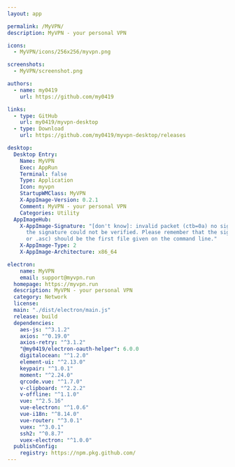 ```yaml
---
layout: app

permalink: /MyVPN/
description: MyVPN - your personal VPN

icons:
  - MyVPN/icons/256x256/myvpn.png

screenshots:
  - MyVPN/screenshot.png

authors:
  - name: my0419
    url: https://github.com/my0419

links:
  - type: GitHub
    url: my0419/myvpn-desktop
  - type: Download
    url: https://github.com/my0419/myvpn-desktop/releases

desktop:
  Desktop Entry:
    Name: MyVPN
    Exec: AppRun
    Terminal: false
    Type: Application
    Icon: myvpn
    StartupWMClass: MyVPN
    X-AppImage-Version: 0.2.1
    Comment: MyVPN - your personal VPN
    Categories: Utility
  AppImageHub:
    X-AppImage-Signature: "[don't know]: invalid packet (ctb=0a) no signature found
      the signature could not be verified. Please remember that the signature file (.sig
      or .asc) should be the first file given on the command line."
    X-AppImage-Type: 2
    X-AppImage-Architecture: x86_64

electron:
    name: MyVPN
    email: support@myvpn.run
  homepage: https://myvpn.run
  description: MyVPN - your personal VPN
  category: Network
  license: 
  main: "./dist/electron/main.js"
  release: build
  dependencies:
    aes-js: "^3.1.2"
    axios: "^0.19.0"
    axios-retry: "^3.1.2"
    "@my0419/electron-oauth-helper": 6.0.0
    digitalocean: "^1.2.0"
    element-ui: "^2.13.0"
    keypair: "^1.0.1"
    moment: "^2.24.0"
    qrcode.vue: "^1.7.0"
    v-clipboard: "^2.2.2"
    v-offline: "^1.1.0"
    vue: "^2.5.16"
    vue-electron: "^1.0.6"
    vue-i18n: "^8.14.0"
    vue-router: "^3.0.1"
    vuex: "^3.0.1"
    ssh2: "^0.8.7"
    vuex-electron: "^1.0.0"
  publishConfig:
    registry: https://npm.pkg.github.com/
---
```


